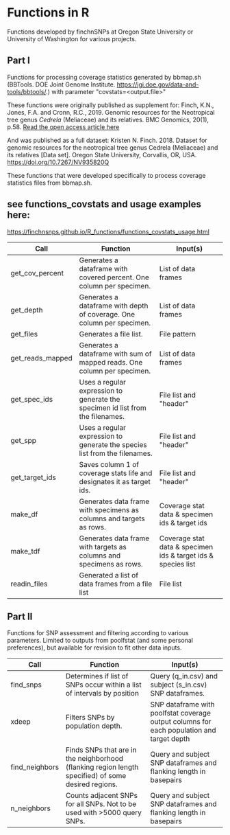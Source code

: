 # Functions in R

Functions developed by finchnSNPs at Oregon State University or University of Washington for various projects. 

## Part I

Functions for processing coverage statistics generated by bbmap.sh (BBTools. DOE Joint Genome Institute. https://jgi.doe.gov/data-and-tools/bbtools/.) with parameter "covstats=<output.file>" 

These functions were originally published as supplement for: 
Finch, K.N., Jones, F.A. and Cronn, R.C., 2019. Genomic resources for the Neotropical tree genus *Cedrela* (Meliaceae) and its relatives. BMC Genomics, 20(1), p.58.
[Read the open access article here](https://bmcgenomics.biomedcentral.com/articles/10.1186/s12864-018-5382-6)

And was published as a full dataset:
Kristen N. Finch. 2018. Dataset for genomic resources for the neotropical tree genus Cedrela (Meliaceae) and its relatives [Data set]. Oregon State University, Corvallis, OR, USA. https://doi.org/10.7267/NV935820Q 

These functions that were developed specifically to process coverage statistics files from bbmap.sh. 

## see functions_covstats and usage examples here:
https://finchnsnps.github.io/R_functions/functions_covstats_usage.html

Call|Function|Input(s)|
----------------|----------------|----------------|
get_cov_percent|Generates a dataframe with covered percent. One column per specimen.|List of data frames|
get_depth|Generates a dataframe with depth of coverage. One column per specimen.|List of data frames|
get_files|Generates a file list.|File pattern|
get_reads_mapped|Generates a dataframe with sum of mapped reads. One column per specimen.|List of data frames|
get_spec_ids|Uses a regular expression to generate the specimen id list from the filenames.|File list and "header"|
get_spp|Uses a regular expression to generate the species list from the filenames.|File list and "header"|
get_target_ids|Saves column 1 of coverage stats life and designates it as target ids.|File list and "header"|
make_df|Generates data frame with specimens as columns and targets as rows.|Coverage stat data & specimen ids & target ids|
make_tdf|Generates data frame with targets as columns and specimens as rows.|Coverage stat data & specimen ids & target ids & species list|
readin_files|Generated a list of data frames from a file list|File list|

## Part II

Functions for SNP assessment and filtering according to various parameters. Limited to outputs from poolfstat (and some personal preferences), but available for revision to fit other data inputs. 

Call|Function|Input(s)|
----------------|----------------|----------------|
find_snps|Determines if list of SNPs occur within a list of intervals by position|Query (q_in.csv) and subject (s_in.csv) SNP dataframes.|
xdeep|Filters SNPs by population depth.|SNP dataframe with poolfstat coverage output columns for each population and target depth|
find_neighbors|Finds SNPs that are in the neighborhood (flanking region length specified) of some desired regions.|Query and subject SNP dataframes and flanking length in basepairs|
n_neighbors|Counts adjacent SNPs for all SNPs. Not to be used with >5000 query SNPs.|Query and subject SNP dataframes and flanking length in basepairs|



